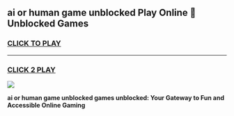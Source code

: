 
## ai or human game unblocked Play Online 👋 Unblocked Games
<h3>
<a href="https://premium.freeplayer.one?title=ai_or_human_game_unblocked&ref=19F">CLICK TO PLAY</a></h3>
<hr>

<h3>
<a href="https://premium.freeplayer.one?title=ai_or_human_game_unblocked&ref=19F">CLICK 2 PLAY</a>
  
</h3>

<a href="https://premium.freeplayer.one?title=ai_or_human_game_unblocked&ref=19F"><img src="https://clearcache.store/games.png"></a>


**ai or human game unblocked games unblocked: Your Gateway to Fun and Accessible Online Gaming**
